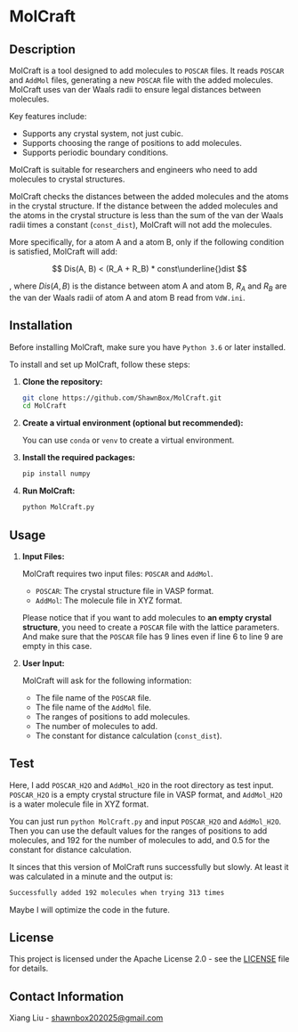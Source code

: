 # MolCraft

## Description

MolCraft is a tool designed to add molecules to `POSCAR` files. It reads `POSCAR` and `AddMol` files, generating a new `POSCAR` file with the added molecules. MolCraft uses van der Waals radii to ensure legal distances between molecules.

Key features include:
- Supports any crystal system, not just cubic.
- Supports choosing the range of positions to add molecules.
- Supports periodic boundary conditions.

MolCraft is suitable for researchers and engineers who need to add molecules to crystal structures.

MolCraft checks the distances between the added molecules and the atoms in the crystal structure. If the distance between the added molecules and the atoms in the crystal structure is less than the sum of the van der Waals radii times a constant (`const_dist`), MolCraft will not add the molecules.

More specifically, for a atom A and a atom B, only if the following condition is satisfied, MolCraft will add:

$$ Dis(A, B) <  (R_A + R_B) * const\underline{}dist $$

, where $Dis(A, B)$ is the distance between atom A and atom B, $R_A$ and $R_B$ are the van der Waals radii of atom A and atom B read from `VdW.ini`.

## Installation

Before installing MolCraft, make sure you have `Python 3.6` or later installed.

To install and set up MolCraft, follow these steps:

1. **Clone the repository:**
   ```sh
   git clone https://github.com/ShawnBox/MolCraft.git
   cd MolCraft
   ```
2. **Create a virtual environment (optional but recommended):**

   You can use `conda` or `venv` to create a virtual environment. 

3. **Install the required packages:**
   ```sh
   pip install numpy
   ```

4. **Run MolCraft:**
   ```sh
   python MolCraft.py
   ```

## Usage

1. **Input Files:**

   MolCraft requires two input files: `POSCAR` and `AddMol`.

   - `POSCAR`: The crystal structure file in VASP format.
   - `AddMol`: The molecule file in XYZ format.

   Please notice that if you want to add molecules to **an empty crystal structure**, you need to create a `POSCAR` file with the lattice parameters. And make sure that the `POSCAR` file has 9 lines even if line 6 to line 9 are empty in this case.

2. **User Input:**

   MolCraft will ask for the following information:

   - The file name of the `POSCAR` file.
   - The file name of the `AddMol` file.
   - The ranges of positions to add molecules.
   - The number of molecules to add.
   - The constant for distance calculation (`const_dist`).

## Test

Here, I add `POSCAR_H2O` and `AddMol_H2O` in the root directory as test input. `POSCAR_H2O` is a empty crystal structure file in VASP format, and `AddMol_H2O` is a water molecule file in XYZ format.

You can just run `python MolCraft.py` and input `POSCAR_H2O` and `AddMol_H2O`. Then you can use the default values for the ranges of positions to add molecules, and $192$ for the number of molecules to add, and $0.5$ for the constant for distance calculation.

It sinces that this version of MolCraft runs successfully but slowly. At least it was calculated in a minute and the output is:

```bash
Successfully added 192 molecules when trying 313 times
```

Maybe I will optimize the code in the future.

## License

This project is licensed under the Apache License 2.0 - see the [LICENSE](LICENSE) file for details.

## Contact Information

Xiang Liu - shawnbox202025@gmail.com
